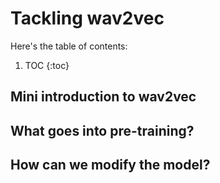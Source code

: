 # Tackling wav2vec 

Here's the table of contents:

1. TOC
{:toc}

## Mini introduction to wav2vec

## What goes into pre-training?

## How can we modify the model? 
